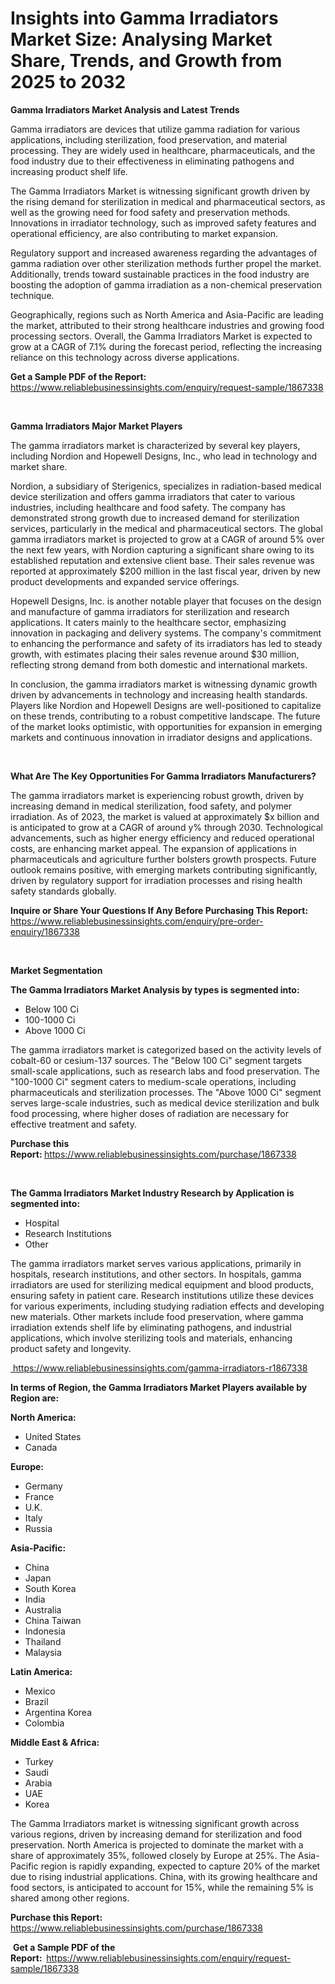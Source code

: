<p><h1>Insights into Gamma Irradiators Market Size: Analysing Market Share, Trends, and Growth from 2025 to 2032</h1></p><p><strong>Gamma Irradiators Market Analysis and Latest Trends</strong></p>
<p><p>Gamma irradiators are devices that utilize gamma radiation for various applications, including sterilization, food preservation, and material processing. They are widely used in healthcare, pharmaceuticals, and the food industry due to their effectiveness in eliminating pathogens and increasing product shelf life. </p><p>The Gamma Irradiators Market is witnessing significant growth driven by the rising demand for sterilization in medical and pharmaceutical sectors, as well as the growing need for food safety and preservation methods. Innovations in irradiator technology, such as improved safety features and operational efficiency, are also contributing to market expansion. </p><p>Regulatory support and increased awareness regarding the advantages of gamma radiation over other sterilization methods further propel the market. Additionally, trends toward sustainable practices in the food industry are boosting the adoption of gamma irradiation as a non-chemical preservation technique. </p><p>Geographically, regions such as North America and Asia-Pacific are leading the market, attributed to their strong healthcare industries and growing food processing sectors. Overall, the Gamma Irradiators Market is expected to grow at a CAGR of 7.1% during the forecast period, reflecting the increasing reliance on this technology across diverse applications.</p></p>
<p><strong>Get a Sample PDF of the Report:&nbsp;</strong> <a href="https://www.reliablebusinessinsights.com/enquiry/request-sample/1867338?utm_campaign=2752&utm_medium=2&utm_source=Github&utm_content=ia&utm_term=13042025&utm_id=gamma-irradiators">https://www.reliablebusinessinsights.com/enquiry/request-sample/1867338</a></p>
<p>&nbsp;</p>
<p><strong>Gamma Irradiators Major Market Players</strong></p>
<p><p>The gamma irradiators market is characterized by several key players, including Nordion and Hopewell Designs, Inc., who lead in technology and market share.</p><p>Nordion, a subsidiary of Sterigenics, specializes in radiation-based medical device sterilization and offers gamma irradiators that cater to various industries, including healthcare and food safety. The company has demonstrated strong growth due to increased demand for sterilization services, particularly in the medical and pharmaceutical sectors. The global gamma irradiators market is projected to grow at a CAGR of around 5% over the next few years, with Nordion capturing a significant share owing to its established reputation and extensive client base. Their sales revenue was reported at approximately $200 million in the last fiscal year, driven by new product developments and expanded service offerings.</p><p>Hopewell Designs, Inc. is another notable player that focuses on the design and manufacture of gamma irradiators for sterilization and research applications. It caters mainly to the healthcare sector, emphasizing innovation in packaging and delivery systems. The company's commitment to enhancing the performance and safety of its irradiators has led to steady growth, with estimates placing their sales revenue around $30 million, reflecting strong demand from both domestic and international markets.</p><p>In conclusion, the gamma irradiators market is witnessing dynamic growth driven by advancements in technology and increasing health standards. Players like Nordion and Hopewell Designs are well-positioned to capitalize on these trends, contributing to a robust competitive landscape. The future of the market looks optimistic, with opportunities for expansion in emerging markets and continuous innovation in irradiator designs and applications.</p></p>
<p>&nbsp;</p>
<p><strong>What Are The Key Opportunities For Gamma Irradiators Manufacturers?</strong></p>
<p><p>The gamma irradiators market is experiencing robust growth, driven by increasing demand in medical sterilization, food safety, and polymer irradiation. As of 2023, the market is valued at approximately $x billion and is anticipated to grow at a CAGR of around y% through 2030. Technological advancements, such as higher energy efficiency and reduced operational costs, are enhancing market appeal. The expansion of applications in pharmaceuticals and agriculture further bolsters growth prospects. Future outlook remains positive, with emerging markets contributing significantly, driven by regulatory support for irradiation processes and rising health safety standards globally.</p></p>
<p><strong>Inquire or Share Your Questions If Any Before Purchasing This Report:</strong> <a href="https://www.reliablebusinessinsights.com/enquiry/pre-order-enquiry/1867338?utm_campaign=2752&utm_medium=2&utm_source=Github&utm_content=ia&utm_term=13042025&utm_id=gamma-irradiators">https://www.reliablebusinessinsights.com/enquiry/pre-order-enquiry/1867338</a></p>
<p>&nbsp;</p>
<p><strong>Market Segmentation</strong></p>
<p><strong>The Gamma Irradiators Market Analysis by types is segmented into:</strong></p>
<p><ul><li>Below 100 Ci</li><li>100-1000 Ci</li><li>Above 1000 Ci</li></ul></p>
<p><p>The gamma irradiators market is categorized based on the activity levels of cobalt-60 or cesium-137 sources. The "Below 100 Ci" segment targets small-scale applications, such as research labs and food preservation. The "100-1000 Ci" segment caters to medium-scale operations, including pharmaceuticals and sterilization processes. The "Above 1000 Ci" segment serves large-scale industries, such as medical device sterilization and bulk food processing, where higher doses of radiation are necessary for effective treatment and safety.</p></p>
<p><strong>Purchase this Report:&nbsp;</strong><a href="https://www.reliablebusinessinsights.com/purchase/1867338?utm_campaign=2752&utm_medium=2&utm_source=Github&utm_content=ia&utm_term=13042025&utm_id=gamma-irradiators">https://www.reliablebusinessinsights.com/purchase/1867338</a></p>
<p>&nbsp;</p>
<p><strong>The Gamma Irradiators Market Industry Research by Application is segmented into:</strong></p>
<p><ul><li>Hospital</li><li>Research Institutions</li><li>Other</li></ul></p>
<p><p>The gamma irradiators market serves various applications, primarily in hospitals, research institutions, and other sectors. In hospitals, gamma irradiators are used for sterilizing medical equipment and blood products, ensuring safety in patient care. Research institutions utilize these devices for various experiments, including studying radiation effects and developing new materials. Other markets include food preservation, where gamma irradiation extends shelf life by eliminating pathogens, and industrial applications, which involve sterilizing tools and materials, enhancing product safety and longevity.</p></p>
<p><a href="https://www.reliablebusinessinsights.com/gamma-irradiators-r1867338?utm_campaign=2752&utm_medium=2&utm_source=Github&utm_content=ia&utm_term=13042025&utm_id=gamma-irradiators">&nbsp;https://www.reliablebusinessinsights.com/gamma-irradiators-r1867338</a></p>
<p><strong>In terms of Region, the Gamma Irradiators Market Players available by Region are:</strong></p>
<p>
    <p> <strong> North America: </strong>
        <ul>
            <li>United States</li>
            <li>Canada</li>
        </ul>
        </p> 
    <p> <strong> Europe: </strong>
        <ul>
            <li>Germany</li>
            <li>France</li>
            <li>U.K.</li>
            <li>Italy</li>
            <li>Russia</li>
        </ul>
        </p> 
    <p> <strong> Asia-Pacific: </strong>
        <ul>
            <li>China</li>
            <li>Japan</li>
            <li>South Korea</li>
            <li>India</li>
            <li>Australia</li>
            <li>China Taiwan</li>
            <li>Indonesia</li>
            <li>Thailand</li>
            <li>Malaysia</li>
        </ul>
        </p> 
    <p> <strong> Latin America: </strong>
        <ul>
            <li>Mexico</li>
            <li>Brazil</li>
            <li>Argentina Korea</li>
            <li>Colombia</li>
        </ul>
        </p> 
    <p> <strong> Middle East & Africa: </strong>
        <ul>
            <li>Turkey</li>
            <li>Saudi</li>
            <li>Arabia</li>
            <li>UAE</li>
            <li>Korea</li>
        </ul>
    </p>
    </p>
<p><p>The Gamma Irradiators market is witnessing significant growth across various regions, driven by increasing demand for sterilization and food preservation. North America is projected to dominate the market with a share of approximately 35%, followed closely by Europe at 25%. The Asia-Pacific region is rapidly expanding, expected to capture 20% of the market due to rising industrial applications. China, with its growing healthcare and food sectors, is anticipated to account for 15%, while the remaining 5% is shared among other regions.</p></p>
<p><strong>Purchase this Report: </strong><a href="https://www.reliablebusinessinsights.com/purchase/1867338?utm_campaign=2752&utm_medium=2&utm_source=Github&utm_content=ia&utm_term=13042025&utm_id=gamma-irradiators">https://www.reliablebusinessinsights.com/purchase/1867338</a></p>
<p>&nbsp;<strong>Get a Sample PDF of the Report:&nbsp;&nbsp;</strong><a href="https://www.reliablebusinessinsights.com/enquiry/request-sample/1867338?utm_campaign=2752&utm_medium=2&utm_source=Github&utm_content=ia&utm_term=13042025&utm_id=gamma-irradiators">https://www.reliablebusinessinsights.com/enquiry/request-sample/1867338</a></p>
<p><strong></strong></p>
<p><p></p><p></p><p></p></p>